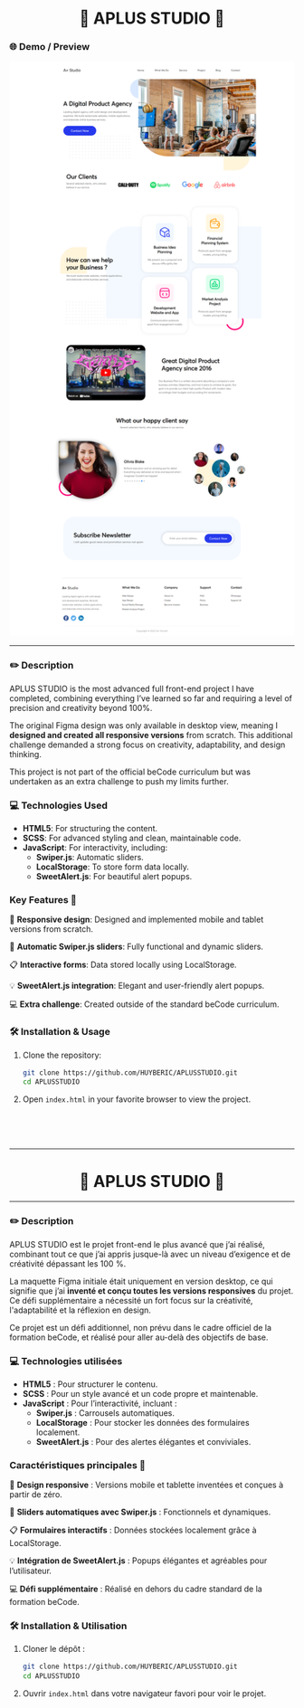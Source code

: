 <h1 align="center"> 🌟 APLUS STUDIO 🌟 </h1>

### 🌐 Demo / Preview
![preview](assets/preview.png)

---

### ✏️ **Description**
APLUS STUDIO is the most advanced full front-end project I have completed, combining everything I’ve learned so far and requiring a level of precision and creativity beyond 100%.  

The original Figma design was only available in desktop view, meaning I **designed and created all responsive versions** from scratch. This additional challenge demanded a strong focus on creativity, adaptability, and design thinking.

This project is not part of the official beCode curriculum but was undertaken as an extra challenge to push my limits further.

### 💻 **Technologies Used**
- **HTML5**: For structuring the content.
- **SCSS**: For advanced styling and clean, maintainable code.
- **JavaScript**: For interactivity, including:
  - **Swiper.js**: Automatic sliders.
  - **LocalStorage**: To store form data locally.
  - **SweetAlert.js**: For beautiful alert popups.

### **Key Features** 🚀
🎨 **Responsive design**: Designed and implemented mobile and tablet versions from scratch.

🔄 **Automatic Swiper.js sliders**: Fully functional and dynamic sliders.

📋 **Interactive forms**: Data stored locally using LocalStorage.

💡 **SweetAlert.js integration**: Elegant and user-friendly alert popups.

💻 **Extra challenge**: Created outside of the standard beCode curriculum.

### 🛠️ **Installation & Usage**
1. Clone the repository:
   ```bash
   git clone https://github.com/HUYBERIC/APLUSSTUDIO.git
   cd APLUSSTUDIO
   ```

2. Open `index.html` in your favorite browser to view the project.

<br>
<br>
<br>

---

<h1 align="center"> 🌟 APLUS STUDIO 🌟 </h1>

---

### ✏️ **Description**
APLUS STUDIO est le projet front-end le plus avancé que j’ai réalisé, combinant tout ce que j’ai appris jusque-là avec un niveau d’exigence et de créativité dépassant les 100 %.  

La maquette Figma initiale était uniquement en version desktop, ce qui signifie que j’ai **inventé et conçu toutes les versions responsives** du projet. Ce défi supplémentaire a nécessité un fort focus sur la créativité, l'adaptabilité et la réflexion en design.

Ce projet est un défi additionnel, non prévu dans le cadre officiel de la formation beCode, et réalisé pour aller au-delà des objectifs de base.

### 💻 **Technologies utilisées**
- **HTML5** : Pour structurer le contenu.
- **SCSS** : Pour un style avancé et un code propre et maintenable.
- **JavaScript** : Pour l’interactivité, incluant :
  - **Swiper.js** : Carrousels automatiques.
  - **LocalStorage** : Pour stocker les données des formulaires localement.
  - **SweetAlert.js** : Pour des alertes élégantes et conviviales.

### **Caractéristiques principales** 🚀
🎨 **Design responsive** : Versions mobile et tablette inventées et conçues à partir de zéro.

🔄 **Sliders automatiques avec Swiper.js** : Fonctionnels et dynamiques.

📋 **Formulaires interactifs** : Données stockées localement grâce à LocalStorage.

💡 **Intégration de SweetAlert.js** : Popups élégantes et agréables pour l’utilisateur.

💻 **Défi supplémentaire** : Réalisé en dehors du cadre standard de la formation beCode.

### 🛠️ **Installation & Utilisation**
1. Cloner le dépôt :
   ```bash
   git clone https://github.com/HUYBERIC/APLUSSTUDIO.git
   cd APLUSSTUDIO
   ```

2. Ouvrir `index.html` dans votre navigateur favori pour voir le projet.
